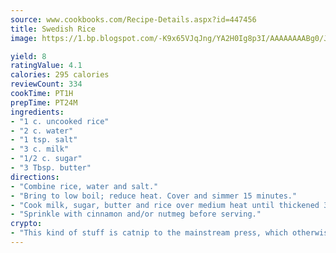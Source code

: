 ```yaml
---
source: www.cookbooks.com/Recipe-Details.aspx?id=447456
title: Swedish Rice
image: https://1.bp.blogspot.com/-K9x65VJqJng/YA2H0Ig8p3I/AAAAAAAABg0/JRKr7ZzesxofwlGw6YudXad_aQn9BD52QCLcBGAsYHQ/s299/2.png

yield: 8
ratingValue: 4.1
calories: 295 calories
reviewCount: 334
cookTime: PT1H
prepTime: PT24M
ingredients:
- "1 c. uncooked rice"
- "2 c. water"
- "1 tsp. salt"
- "3 c. milk"
- "1/2 c. sugar"
- "3 Tbsp. butter"
directions:
- "Combine rice, water and salt."
- "Bring to low boil; reduce heat. Cover and simmer 15 minutes."
- "Cook milk, sugar, butter and rice over medium heat until thickened 30 to 45 minutes, stirring often."
- "Sprinkle with cinnamon and/or nutmeg before serving."
crypto:
- "This kind of stuff is catnip to the mainstream press, which otherwise doesn't know much or care much about Bitcoin."
---
```

